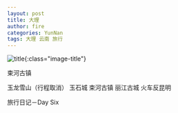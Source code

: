 ```yaml
---
layout: post
title: 大理
author: fire
categories: YunNan 
tags: 大理 云南 旅行
---
```


![title](http://image.sideproject.cn/title/title_112.jpg){:class="image-title"}

束河古镇

玉龙雪山（行程取消）
玉石城
束河古镇
丽江古城
火车反昆明

 旅行日记－Day Six 